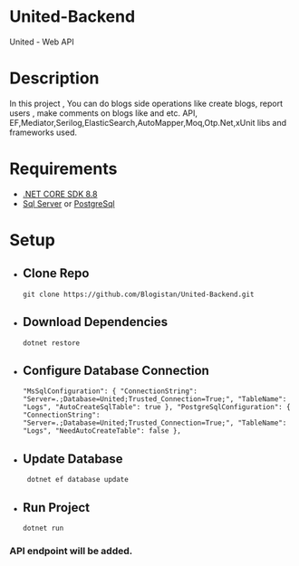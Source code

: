 # United-Backend
United - Web API

# Description
In this project , You can do blogs side operations like create blogs, report users , make comments on blogs like and etc. API, EF,Mediator,Serilog,ElasticSearch,AutoMapper,Moq,Otp.Net,xUnit libs and frameworks used.

# Requirements
- [.NET CORE SDK 8.8](https://dotnet.microsoft.com/en-us/download/dotnet/8.0)
- [Sql Server](https://www.microsoft.com/en-us/sql-server/sql-server-downloads) or [PostgreSql](https://www.postgresql.org/download/)

#  Setup

- ## Clone Repo
  `git clone https://github.com/Blogistan/United-Backend.git`
- ## Download Dependencies
  `dotnet restore`
- ## Configure Database Connection
  ` "MsSqlConfiguration": {
    "ConnectionString": "Server=.;Database=United;Trusted_Connection=True;",
    "TableName": "Logs",
    "AutoCreateSqlTable": true
    },
  "PostgreSqlConfiguration": {
    "ConnectionString": "Server=.;Database=United;Trusted_Connection=True;",
    "TableName": "Logs",
    "NeedAutoCreateTable": false
  },
`
- ## Update Database
  ` dotnet ef database update`
- ## Run Project
  `dotnet run`

### API endpoint will be added.
